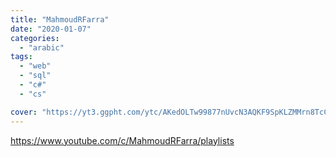```yaml
---
title: "MahmoudRFarra"
date: "2020-01-07"
categories:
  - "arabic"
tags:
  - "web"
  - "sql"
  - "c#"
  - "cs"

cover: "https://yt3.ggpht.com/ytc/AKedOLTw99877nUvcN3AQKF9SpKLZMMrn8TcCnxF_irf=s88-c-k-c0x00ffffff-no-rj"
---
```


https://www.youtube.com/c/MahmoudRFarra/playlists
